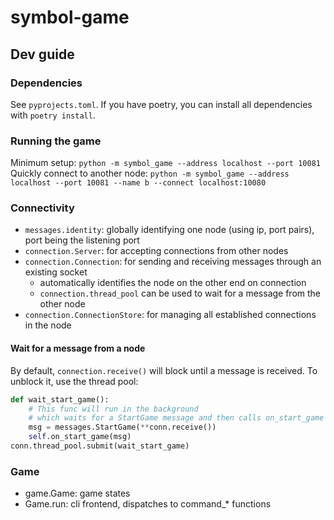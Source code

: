 # symbol-game

## Dev guide

### Dependencies

See `pyprojects.toml`. If you have poetry, you can install all dependencies with `poetry install`.

### Running the game

Minimum setup: `python -m symbol_game --address localhost --port 10081`  
Quickly connect to another node: `python -m symbol_game --address localhost --port 10081 --name b --connect localhost:10080`

### Connectivity

- `messages.identity`: globally identifying one node (using ip, port pairs), port being the listening port
- `connection.Server`: for accepting connections from other nodes
- `connection.Connection`: for sending and receiving messages through an existing socket
    - automatically identifies the node on the other end on connection
    - `connection.thread_pool` can be used to wait for a message from the other node
- `connection.ConnectionStore`: for managing all established connections in the node

#### Wait for a message from a node

By default, `connection.receive()` will block until a message is received. To unblock it, use the thread pool:

```python
def wait_start_game():
    # This func will run in the background
    # which waits for a StartGame message and then calls on_start_game
    msg = messages.StartGame(**conn.receive())
    self.on_start_game(msg)
conn.thread_pool.submit(wait_start_game)
```

### Game

- game.Game: game states
- Game.run: cli frontend, dispatches to command_* functions
